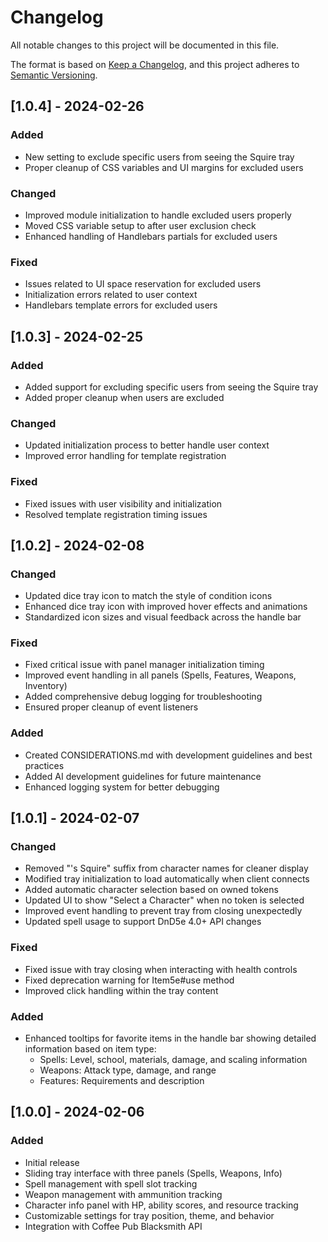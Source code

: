 # Changelog

All notable changes to this project will be documented in this file.

The format is based on [Keep a Changelog](https://keepachangelog.com/en/1.0.0/),
and this project adheres to [Semantic Versioning](https://semver.org/spec/v2.0.0.html).

## [1.0.4] - 2024-02-26

### Added
- New setting to exclude specific users from seeing the Squire tray
- Proper cleanup of CSS variables and UI margins for excluded users

### Changed
- Improved module initialization to handle excluded users properly
- Moved CSS variable setup to after user exclusion check
- Enhanced handling of Handlebars partials for excluded users

### Fixed
- Issues related to UI space reservation for excluded users
- Initialization errors related to user context
- Handlebars template errors for excluded users

## [1.0.3] - 2024-02-25

### Added
- Added support for excluding specific users from seeing the Squire tray
- Added proper cleanup when users are excluded

### Changed
- Updated initialization process to better handle user context
- Improved error handling for template registration

### Fixed
- Fixed issues with user visibility and initialization
- Resolved template registration timing issues

## [1.0.2] - 2024-02-08

### Changed
- Updated dice tray icon to match the style of condition icons
- Enhanced dice tray icon with improved hover effects and animations
- Standardized icon sizes and visual feedback across the handle bar

### Fixed
- Fixed critical issue with panel manager initialization timing
- Improved event handling in all panels (Spells, Features, Weapons, Inventory)
- Added comprehensive debug logging for troubleshooting
- Ensured proper cleanup of event listeners

### Added
- Created CONSIDERATIONS.md with development guidelines and best practices
- Added AI development guidelines for future maintenance
- Enhanced logging system for better debugging

## [1.0.1] - 2024-02-07

### Changed
- Removed "'s Squire" suffix from character names for cleaner display
- Modified tray initialization to load automatically when client connects
- Added automatic character selection based on owned tokens
- Updated UI to show "Select a Character" when no token is selected
- Improved event handling to prevent tray from closing unexpectedly
- Updated spell usage to support DnD5e 4.0+ API changes

### Fixed
- Fixed issue with tray closing when interacting with health controls
- Fixed deprecation warning for Item5e#use method
- Improved click handling within the tray content

### Added
- Enhanced tooltips for favorite items in the handle bar showing detailed information based on item type:
  - Spells: Level, school, materials, damage, and scaling information
  - Weapons: Attack type, damage, and range
  - Features: Requirements and description

## [1.0.0] - 2024-02-06

### Added
- Initial release
- Sliding tray interface with three panels (Spells, Weapons, Info)
- Spell management with spell slot tracking
- Weapon management with ammunition tracking
- Character info panel with HP, ability scores, and resource tracking
- Customizable settings for tray position, theme, and behavior
- Integration with Coffee Pub Blacksmith API 